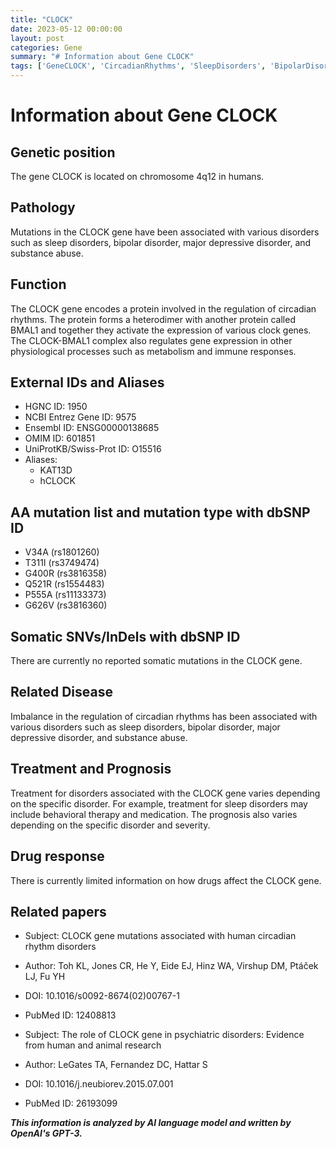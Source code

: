 ```yaml
---
title: "CLOCK"
date: 2023-05-12 00:00:00
layout: post
categories: Gene
summary: "# Information about Gene CLOCK"
tags: ['GeneCLOCK', 'CircadianRhythms', 'SleepDisorders', 'BipolarDisorder', 'DepressiveDisorder', 'SubstanceAbuse', 'Mutation', 'Treatment']
---
```


# Information about Gene CLOCK

## Genetic position
The gene CLOCK is located on chromosome 4q12 in humans.

## Pathology
Mutations in the CLOCK gene have been associated with various disorders such as sleep disorders, bipolar disorder, major depressive disorder, and substance abuse.

## Function
The CLOCK gene encodes a protein involved in the regulation of circadian rhythms. The protein forms a heterodimer with another protein called BMAL1 and together they activate the expression of various clock genes. The CLOCK-BMAL1 complex also regulates gene expression in other physiological processes such as metabolism and immune responses.

## External IDs and Aliases
- HGNC ID: 1950
- NCBI Entrez Gene ID: 9575
- Ensembl ID: ENSG00000138685
- OMIM ID: 601851
- UniProtKB/Swiss-Prot ID: O15516
- Aliases: 
   - KAT13D
   - hCLOCK

## AA mutation list and mutation type with dbSNP ID
- V34A (rs1801260)
- T311I (rs3749474)
- G400R (rs3816358)
- Q521R (rs1554483)
- P555A (rs11133373)
- G626V (rs3816360)

## Somatic SNVs/InDels with dbSNP ID
There are currently no reported somatic mutations in the CLOCK gene.

## Related Disease
Imbalance in the regulation of circadian rhythms has been associated with various disorders such as sleep disorders, bipolar disorder, major depressive disorder, and substance abuse.

## Treatment and Prognosis
Treatment for disorders associated with the CLOCK gene varies depending on the specific disorder. For example, treatment for sleep disorders may include behavioral therapy and medication. The prognosis also varies depending on the specific disorder and severity.

## Drug response
There is currently limited information on how drugs affect the CLOCK gene.

## Related papers
- Subject: CLOCK gene mutations associated with human circadian rhythm disorders
- Author: Toh KL, Jones CR, He Y, Eide EJ, Hinz WA, Virshup DM, Ptáček LJ, Fu YH
- DOI: 10.1016/s0092-8674(02)00767-1
- PubMed ID: 12408813

- Subject: The role of CLOCK gene in psychiatric disorders: Evidence from human and animal research
- Author: LeGates TA, Fernandez DC, Hattar S
- DOI: 10.1016/j.neubiorev.2015.07.001
- PubMed ID: 26193099

**_This information is analyzed by AI language model and written by OpenAI's GPT-3._**
